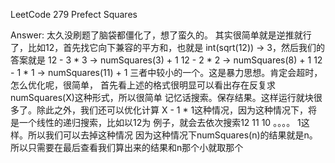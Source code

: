 LeetCode 279 Prefect Squares

Answer:
    太久没刷题了脑袋都僵化了，想了蛮久的。
    其实很简单就是逆推就行了，比如12，首先找它向下兼容的平方和，也就是
    int(sqrt(12)) -> 3，然后我们的答案就是
    12 - 3 * 3 -> numSquares(3) + 1
    12 - 2 * 2 -> numSquares(8) + 1
    12 - 1 * 1 -> numSquares(11) + 1
    三者中较小的一个。这是暴力思想。肯定会超时，怎么优化呢，很简单，
    首先看上述的格式很明显可以看出存在反复求numSquares(X)这种形式，所以很简单
    记忆话搜索。保存结果。这样运行就块很多了。除此之外，我们还可以优化计算
    X - 1 * 1这种情况，因为这种情况下，将是一个线性的递归搜索，比如以12为
    例子，就会去依次搜索12 11 10 。。。。 1这样。所以我们可以去掉这种情况
    因为这种情况下numSquares(n)的结果就是n。所以只需要在最后查看我们算出来的结果和n那个小就取那个
